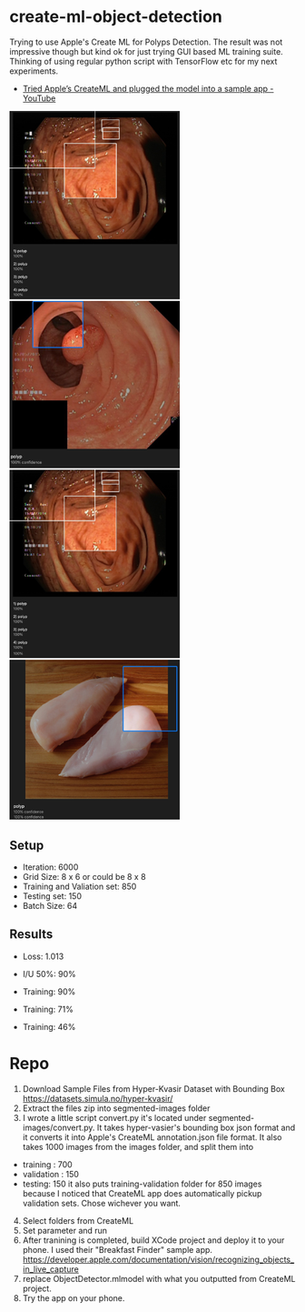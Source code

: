 # create-ml-object-detection

Trying to use Apple's Create ML for Polyps Detection. The result was not impressive though but kind ok for just trying GUI based ML training suite. Thinking of using regular python script with TensorFlow etc for my next experiments.

- [Tried Apple’s CreateML and plugged the model into a sample app - YouTube](https://www.youtube.com/watch?v=GF25mYBaoRk) 

<img src="https://raw.githubusercontent.com/kiichi/create-ml-object-detection/main/results/review-polyps1.jpg" width=300/>
<img src="https://raw.githubusercontent.com/kiichi/create-ml-object-detection/main/results/review-polyps2.jpg" width=300/>
<img src="https://raw.githubusercontent.com/kiichi/create-ml-object-detection/main/results/review-not-polyps.jpg" width=300/>
<img src="https://raw.githubusercontent.com/kiichi/create-ml-object-detection/main/results/review-chiken.jpg" width=300/>



## Setup

- Iteration: 6000
- Grid Size: 8 x 6 or could be 8 x 8
- Training and Valiation set: 850
- Testing set: 150
- Batch Size: 64

## Results

- Loss: 1.013
- I/U 50%: 90%

- Training: 90%
- Training: 71%
- Training: 46%

# Repo

1. Download Sample Files from Hyper-Kvasir Dataset with Bounding Box https://datasets.simula.no/hyper-kvasir/ 
2. Extract the files zip into segmented-images folder 
2. I wrote a little script convert.py it's located under segmented-images/convert.py. It takes hyper-vasier's bounding box json format and it converts it into Apple's CreateML annotation.json file format. It also takes 1000 images from the images folder, and split them into
- training : 700
- validation : 150
- testing: 150
it also puts training-validation folder for 850 images because I noticed that CreateML app does automatically pickup validation sets. Chose wichever you want.
4. Select folders from CreateML
5. Set parameter and run
6. After tranining is completed, build XCode project and deploy it to your phone. I used their "Breakfast Finder" sample app.
https://developer.apple.com/documentation/vision/recognizing_objects_in_live_capture
7. replace ObjectDetector.mlmodel with what you outputted from CreateML project.
8. Try the app on your phone.
